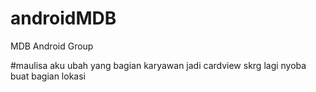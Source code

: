 # androidMDB
MDB Android Group

#maulisa 
aku ubah yang bagian karyawan jadi cardview 
skrg lagi nyoba buat bagian lokasi 


